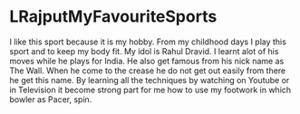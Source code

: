 # LRajputMyFavouriteSports
I like this sport because it is my hobby. From my childhood days I play this sport and to keep my body fit. My idol is Rahul Dravid. I learnt alot of his moves while he plays for India. He also get famous from his nick name as The Wall. When he come to the crease he do not get out easily from there he get this name.
By learning all the techniques by watching on Youtube or in Television it become strong part for me how to use my footwork in which bowler as Pacer, spin.


